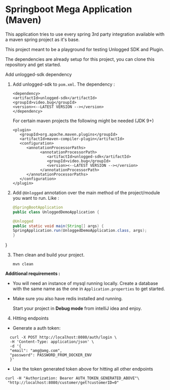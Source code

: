 # Springboot Mega Application (Maven)

This application tries to use every spring 3rd party integration available with a maven spring project as it's base.

This project meant to be a playground for testing Unlogged SDK and Plugin.

The dependencies are already setup for this project, you can clone this repository and get started.

Add unlogged-sdk dependency
1. Add unlogged-sdk to ```pom.xml```.
   The dependency :
   ```agsl
   <dependency>
   <artifactId>unlogged-sdk</artifactId>
   <groupId>video.bug</groupId>
   <version><--LATEST VERSION --></version>
   </dependency>
   ```
   For certain maven projects the following might be needed (JDK 9+)
   ```agsl
   <plugin>
      <groupId>org.apache.maven.plugins</groupId>
      <artifactId>maven-compiler-plugin</artifactId>
      <configuration>
         <annotationProcessorPaths>
               <annotationProcessorPath>
                  <artifactId>unlogged-sdk</artifactId>
                  <groupId>video.bug</groupId>
                  <version><--LATEST VERSION --></version>
               </annotationProcessorPath>
         </annotationProcessorPaths>
      </configuration>
   </plugin>
   ```

2. Add ```@Unlogged``` annotation over the main method of the project/module you want to run.
   Like :
   ```java
   @SpringBootApplication
   public class UnloggedDemoApplication {

   @Unlogged
   public static void main(String[] args) {
   SpringApplication.run(UnloggedDemoApplication.class, args);
   }
   ```
}

3. Then clean and build your project.

   `mvn clean`

**Additional requirements :**
- You will need an instance of mysql running locally. Create a database with the same name as the one in ```Application.properties``` to get started.
- Make sure you also have redis installed and running.

   Start your project in **Debug mode** from intelliJ idea and enjoy.

4. Hitting endpoints
- Generate a auth token:
```shell
  curl -X POST http://localhost:8080/auth/login \ 
  -H 'Content-Type: application/json' \
  -d '{
  "email": "amg@amg.com",
  "password": PASSWORD_FROM_DOCKER_ENV
  }'
```
- Use the token generated token above for hitting all other endpoints
```shell
curl -H "Authorization: Bearer AUTH_TOKEN_GENERATED_ABOVE"\
 "http://localhost:8080/customer/get?customerID=0"
```
